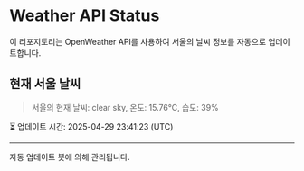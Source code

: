 
# Weather API Status

이 리포지토리는 OpenWeather API를 사용하여 서울의 날씨 정보를 자동으로 업데이트합니다.

## 현재 서울 날씨
> 서울의 현재 날씨: clear sky, 온도: 15.76°C, 습도: 39%

⏳ 업데이트 시간: 2025-04-29 23:41:23 (UTC)

---
자동 업데이트 봇에 의해 관리됩니다.
